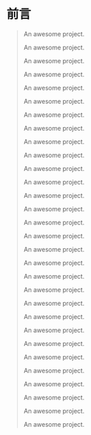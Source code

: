 # 前言
>
> An awesome project.
> 
> An awesome project.
> 
> An awesome project.
> 
> An awesome project.
> 
> An awesome project.
> 
> An awesome project.
> 
> An awesome project.
>
> An awesome project.
>
> An awesome project.
> 
> An awesome project.
> 
> An awesome project.
> 
> An awesome project.
> 
> An awesome project.
> 
> An awesome project.
> 
> An awesome project.
>
> An awesome project.
>
> An awesome project.
> 
> An awesome project.
> 
> An awesome project.
> 
> An awesome project.
> 
> An awesome project.
> 
> An awesome project.
> 
> An awesome project.
>
> An awesome project.
>
> An awesome project.
> 
> An awesome project.
> 
> An awesome project.
> 
> An awesome project.
> 
> An awesome project.
> 
> An awesome project.
>